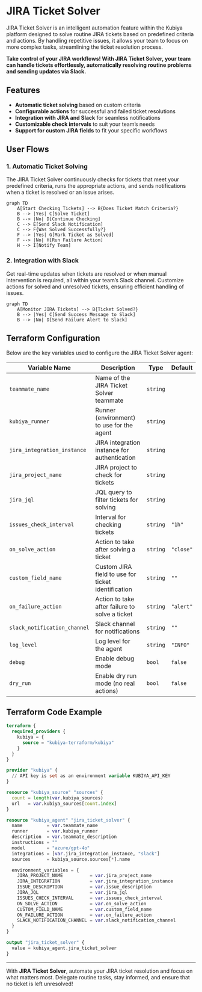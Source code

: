 
# JIRA Ticket Solver

JIRA Ticket Solver is an intelligent automation feature within the Kubiya platform designed to solve routine JIRA tickets based on predefined criteria and actions. By handling repetitive issues, it allows your team to focus on more complex tasks, streamlining the ticket resolution process.

**Take control of your JIRA workflows! With JIRA Ticket Solver, your team can handle tickets effortlessly, automatically resolving routine problems and sending updates via Slack.**

## Features

- **Automatic ticket solving** based on custom criteria
- **Configurable actions** for successful and failed ticket resolutions
- **Integration with JIRA and Slack** for seamless notifications
- **Customizable check intervals** to suit your team’s needs
- **Support for custom JIRA fields** to fit your specific workflows

## User Flows

### 1. Automatic Ticket Solving

The JIRA Ticket Solver continuously checks for tickets that meet your predefined criteria, runs the appropriate actions, and sends notifications when a ticket is resolved or an issue arises.

```mermaid
graph TD
    A[Start Checking Tickets] --> B{Does Ticket Match Criteria?}
    B --> |Yes| C[Solve Ticket]
    B --> |No| D[Continue Checking]
    C --> E[Send Slack Notification]
    C --> F{Was Solved Successfully?}
    F --> |Yes| G[Mark Ticket as Solved]
    F --> |No| H[Run Failure Action]
    H --> I[Notify Team]
```

### 2. Integration with Slack

Get real-time updates when tickets are resolved or when manual intervention is required, all within your team’s Slack channel. Customize actions for solved and unresolved tickets, ensuring efficient handling of issues.

```mermaid
graph TD
    A[Monitor JIRA Tickets] --> B{Ticket Solved?}
    B --> |Yes| C[Send Success Message to Slack]
    B --> |No| D[Send Failure Alert to Slack]
```

## Terraform Configuration

Below are the key variables used to configure the JIRA Ticket Solver agent:

| Variable Name                 | Description                                       | Type         | Default    |
|--------------------------------|---------------------------------------------------|--------------|------------|
| `teammate_name`                | Name of the JIRA Ticket Solver teammate           | `string`     |            |
| `kubiya_runner`                | Runner (environment) to use for the agent         | `string`     |            |
| `jira_integration_instance`    | JIRA integration instance for authentication      | `string`     |            |
| `jira_project_name`            | JIRA project to check for tickets                 | `string`     |            |
| `jira_jql`                     | JQL query to filter tickets for solving           | `string`     |            |
| `issues_check_interval`        | Interval for checking tickets                     | `string`     | `"1h"`     |
| `on_solve_action`              | Action to take after solving a ticket             | `string`     | `"close"`  |
| `custom_field_name`            | Custom JIRA field to use for ticket identification| `string`     | `""`       |
| `on_failure_action`            | Action to take after failure to solve a ticket    | `string`     | `"alert"`  |
| `slack_notification_channel`   | Slack channel for notifications                   | `string`     | `""`       |
| `log_level`                    | Log level for the agent                           | `string`     | `"INFO"`   |
| `debug`                        | Enable debug mode                                | `bool`       | `false`    |
| `dry_run`                      | Enable dry run mode (no real actions)             | `bool`       | `false`    |

## Terraform Code Example

```terraform
terraform {
  required_providers {
    kubiya = {
      source = "kubiya-terraform/kubiya"
    }
  }
}

provider "kubiya" {
  // API key is set as an environment variable KUBIYA_API_KEY
}

resource "kubiya_source" "sources" {
  count = length(var.kubiya_sources)
  url   = var.kubiya_sources[count.index]
}

resource "kubiya_agent" "jira_ticket_solver" {
  name         = var.teammate_name
  runner       = var.kubiya_runner
  description  = var.teammate_description
  instructions = ""
  model        = "azure/gpt-4o"
  integrations = [var.jira_integration_instance, "slack"]
  sources      = kubiya_source.sources[*].name

  environment_variables = {
    JIRA_PROJECT_NAME          = var.jira_project_name
    JIRA_INTEGRATION           = var.jira_integration_instance
    ISSUE_DESCRIPTION          = var.issue_description
    JIRA_JQL                   = var.jira_jql
    ISSUES_CHECK_INTERVAL      = var.issues_check_interval
    ON_SOLVE_ACTION            = var.on_solve_action
    CUSTOM_FIELD_NAME          = var.custom_field_name
    ON_FAILURE_ACTION          = var.on_failure_action
    SLACK_NOTIFICATION_CHANNEL = var.slack_notification_channel
  }
}

output "jira_ticket_solver" {
  value = kubiya_agent.jira_ticket_solver
}
```

---

With **JIRA Ticket Solver**, automate your JIRA ticket resolution and focus on what matters most. Delegate routine tasks, stay informed, and ensure that no ticket is left unresolved!
